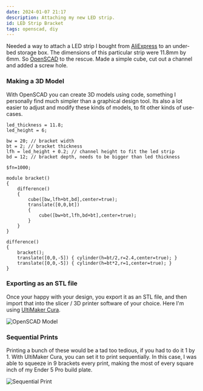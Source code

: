 ```yaml
---
date: 2024-01-07 21:17
description: Attaching my new LED strip.
id: LED Strip Bracket
tags: openscad, diy
---
```


Needed a way to attach a LED strip I bought from [AliExpress](https://www.aliexpress.com/item/1005003213415540.html) to an under-bed storage box.
The dimensions of this particular strip were 11.8mm by 6mm.
So [OpenSCAD](https://openscad.org/) to the rescue. Made a simple cube, cut out a channel and added a screw hole.

### Making a 3D Model

With OpenSCAD you can create 3D models using code, something I personally find much simpler than a graphical design tool.
Its also a lot easier to adjust and modify these kinds of models, to fit other kinds of use-cases.

```
led_thickness = 11.8;
led_height = 6;

bw = 20; // bracket width
bt = 2; // bracket thickness
lfh = led_height + 0.2; // channel height to fit the led strip
bd = 12; // bracket depth, needs to be bigger than led thickness

$fn=1000;

module bracket()
{
    difference()
    {
        cube([bw,lfh+bt,bd],center=true);
        translate([0,0,bt])
        {
            cube([bw+bt,lfh,bd+bt],center=true);
        }
    }
}

difference()
{
    bracket();
    translate([0,0,-5]) { cylinder(h=bt/2,r=2.4,center=true); }
    translate([0,0,-5]) { cylinder(h=bt*2,r=1,center=true); }
}
```

### Exporting as an STL file

Once your happy with your design, you export it as an STL file, and then import that into the slicer / 3D printer software of your choice. Here I'm using [UltiMaker Cura](https://ultimaker.com/).

![OpenSCAD Model](/res/led_strip_bracket.png)

### Sequential Prints

Printing a bunch of these would be a tad too tedious, if you had to do it 1 by 1. With UltiMaker Cura, you can set it to print sequentially. In this case, I was able to squeeze in 9 brackets every print, making the most of every square inch of my Ender 5 Pro build plate.

![Sequential Print](/res/led_strip_bracket-sequential_print.png)

